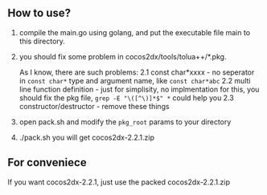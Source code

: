 ## How to use?

1. compile the main.go using golang, and put the executable file main to this directory.
2. you should fix some problem in cocos2dx/tools/tolua++/*.pkg. 

	As I know, there are such problems:
	2.1 const char*xxxx - no seperator in `const char*` type and argument name, like `const char*abc`
	2.2 multi line function definition - just for simplisity, no implmentation for this, 
		you should fix the pkg file, `grep -E "\([^\)]*$" *` could help you
	2.3 constructor/destructor - remove these things

3. open pack.sh and modify the `pkg_root` params to your directory
4. ./pack.sh you will get cocos2dx-2.2.1.zip

## For conveniece

If you want cocos2dx-2.2.1, just use the packed cocos2dx-2.2.1.zip


